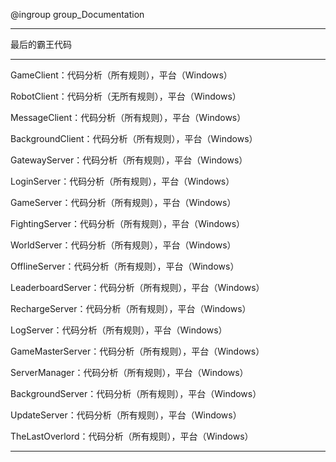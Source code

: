 @ingroup group_Documentation

----------------------------
最后的霸王代码

----------------------------
GameClient：代码分析（所有规则），平台（Windows）

RobotClient：代码分析（无所有规则），平台（Windows）
 
MessageClient：代码分析（所有规则），平台（Windows）
 
BackgroundClient：代码分析（所有规则），平台（Windows）
 
GatewayServer：代码分析（所有规则），平台（Windows）
 
LoginServer：代码分析（所有规则），平台（Windows）
 
GameServer：代码分析（所有规则），平台（Windows）
 
FightingServer：代码分析（所有规则），平台（Windows）
 
WorldServer：代码分析（所有规则），平台（Windows）
 
OfflineServer：代码分析（所有规则），平台（Windows）
 
LeaderboardServer：代码分析（所有规则），平台（Windows）
 
RechargeServer：代码分析（所有规则），平台（Windows） 

LogServer：代码分析（所有规则），平台（Windows） 
 
GameMasterServer：代码分析（所有规则），平台（Windows） 
 
ServerManager：代码分析（所有规则），平台（Windows）

BackgroundServer：代码分析（所有规则），平台（Windows）
 
UpdateServer：代码分析（所有规则），平台（Windows）

TheLastOverlord：代码分析（所有规则），平台（Windows）

----------------------------